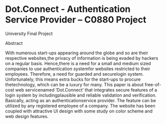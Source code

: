 # Dot.Connect - Authentication Service Provider – C0880 Project
University Final Project

Abstract

With numerous start-ups appearing around the globe and so are their respective websites,the privacy of information is being evaded by hackers on a regular basis. Hence,there is a need for a small and medium sized companies to use authentication systemfor websites restricted to their employees. Therefore, a need for guarded and securelogin system. Unfortunately, this means extra bucks for the start-ups to procure thetechnology, which can be a luxury for many. This paper is about free-of-cost web servicenamed ’Dot.Connect’ that integrates secure features of a login system by includingplausible and reliable validation and verification. Basically, acting as an authenticationservice provider. The feature can be utilized by any registered employee of a company. The website has been coupled with attractive UI design with some study on color scheme and web design features.
